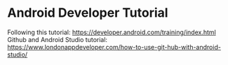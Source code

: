 # Android Developer Tutorial

Following this tutorial: https://developer.android.com/training/index.html  
Github and Android Studio tutorial: https://www.londonappdeveloper.com/how-to-use-git-hub-with-android-studio/
